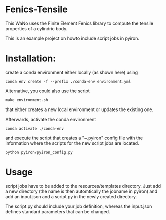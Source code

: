 # Fenics-Tensile
This WaNo uses the Finite Element Fenics library to compute the tensile properties of a cylindric body.

This is an example project on howto include script jobs in pyiron.

# Installation:
create a conda environment either locally (as shown here) using 
```
conda env create -f --prefix ./conda-env environment.yml
```
Alternative, you could also use the script 
```
make_environment.sh 
```
that either creates a new local environment or updates the existing one. 

Afterwards, activate the conda environment
```
conda activate ./conda-env 
```
and execute the script that creates a "~.pyiron" config file with the 
information where the scripts for the new script jobs are located.
```
python pyiron/pyiron_config.py
```

# Usage
script jobs have to be added to the resources/templates directory. Just add 
a new directory (the name is then automtically the jobname in pyiron) and 
add an input.json and a script.py in the newly created directory. 

The script.py should include your job definition, whereas the input.json 
defines standard parameters that can be changed.
